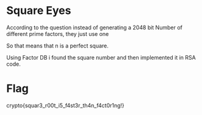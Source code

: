 # Square Eyes

According to the question instead of generating a 2048 bit Number of different prime factors, they just use one

So that means that n is a perfect square.

Using Factor DB i found the square number and then implemented it in RSA code.

  # Flag

  crypto{squar3_r00t_i5_f4st3r_th4n_f4ct0r1ng!}
